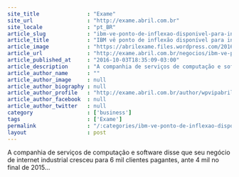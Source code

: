 ```yaml
---
site_title               : "Exame"
site_url                 : "http://exame.abril.com.br"
site_locale              : "pt_BR"
article_slug             : "ibm-ve-ponto-de-inflexao-disponivel-para-internet-das-coisas"
article_title            : "IBM vê ponto de inflexão disponível para internet das coisas"
article_image            : "https://abrilexame.files.wordpress.com/2016/10/size_960_16_9_sx143_1e39_9.jpg?quality=70&strip=all&w=960"
article_url              : "http://exame.abril.com.br/negocios/ibm-ve-ponto-de-inflexao-disponivel-para-internet-das-coisas/"
article_published_at     : "2016-10-03T18:35:09-03:00"
article_description      : "A companhia de serviços de computação e software disse que seu negócio de internet industrial cresceu para 6 mil clientes pagantes, ante 4 mil no final de 2015..."
article_author_name      : ""
article_author_image     : null
article_author_biography : null
article_author_profile   : "http://exame.abril.com.br/author/wpvipabril/"
article_author_facebook  : null
article_author_twitter   : null
category                 : ['business']
tags                     : ['Exame']
permalink                : "/:categories/ibm-ve-ponto-de-inflexao-disponivel-para-internet-das-coisas/"
layout                   : post
---
```


A companhia de serviços de computação e software disse que seu negócio de internet industrial cresceu para 6 mil clientes pagantes, ante 4 mil no final de 2015...
